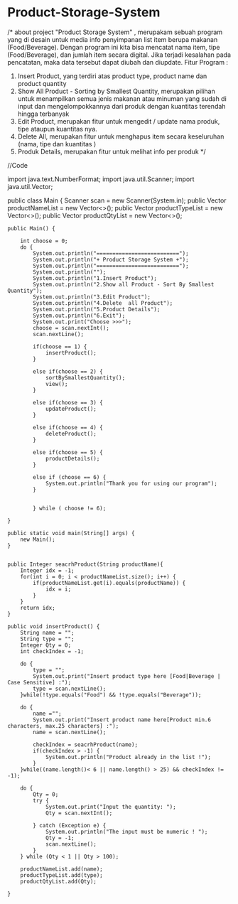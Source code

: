 # Product-Storage-System
/* about project
"Product Storage System" , merupakam sebuah program yang di desain untuk media info penyimpanan list item berupa makanan (Food/Beverage). 
Dengan program ini kita bisa mencatat nama item, tipe (Food/Beverage), dan jumlah item secara digital. 
Jika terjadi kesalahan pada pencatatan, maka data tersebut dapat diubah dan diupdate. 
Fitur Program :
1. Insert Product, yang terdiri atas product type, product name dan product quantity 
2. Show All Product - Sorting by Smallest Quantity, merupakan pilihan untuk menampilkan semua jenis makanan atau minuman yang sudah di input dan mengelompokkannya dari produk dengan kuantitas terendah hingga terbanyak
3. Edit Product, merupakan fitur untuk mengedit / update nama produk, tipe ataupun kuantitas nya.
4. Delete All, merupakan fitur untuk menghapus item secara keseluruhan (nama, tipe dan kuantitas )
5. Produk Details, merupakan fitur untuk melihat info per produk */

//Code

import java.text.NumberFormat;
import java.util.Scanner;
import java.util.Vector;

public class Main {
	Scanner scan = new Scanner(System.in);
	public Vector <String> productNameList = new Vector<>();
	public Vector <String> productTypeList = new Vector<>();
	public Vector <Integer> productQtyList = new Vector<>();

	public Main() {
  
		int choose = 0;
		do {
			System.out.println("==========================");
			System.out.println("+ Product Storage System +");
			System.out.println("==========================");
			System.out.println("");
			System.out.println("1.Insert Product");
			System.out.println("2.Show all Product - Sort By Smallest Quantity");
			System.out.println("3.Edit Product");
			System.out.println("4.Delete  all Product");
			System.out.println("5.Product Details");
			System.out.println("6.Exit");
			System.out.print("Choose >>>");
			choose = scan.nextInt();
			scan.nextLine();
			
			if(choose == 1) {
				insertProduct();	
			}
			
			else if(choose == 2) {
				sortBySmallestQuantity();
				view();
			}
			
			else if(choose == 3) {
				updateProduct();
			}
			
			else if(choose == 4) {
				deleteProduct();
			}
			
			else if(choose == 5) {
				productDetails();
			}
			
			else if (choose == 6) {
				System.out.println("Thank you for using our program");
			}
			
		
			} while ( choose != 6);
		
	}

	public static void main(String[] args) {
		new Main();
	}
	
	
	public Integer seacrhProduct(String productName){
		Integer idx = -1;
		for(int i = 0; i < productNameList.size(); i++) {
			if(productNameList.get(i).equals(productName)) {
				idx = i;
			}
		}
		return idx;
	}
	
	public void insertProduct() {
		String name = "";
		String type = "";
		Integer Qty = 0;
		int checkIndex = -1;
		
		do {
			type = "";
			System.out.print("Insert product type here [Food|Beverage | Case Sensitive] :");
			type = scan.nextLine();
		}while(!type.equals("Food") && !type.equals("Beverage"));
		
		do {
			name ="";
			System.out.print("Insert product name here[Product min.6 characters, max.25 characters] :");
			name = scan.nextLine();	
			
			checkIndex = seacrhProduct(name);
			if(checkIndex > -1) {
				System.out.println("Product already in the list !");
			}
		}while((name.length()< 6 || name.length() > 25) && checkIndex != -1);
		
		do {
			Qty = 0;
			try {
				System.out.print("Input the quantity: ");
				Qty = scan.nextInt();
				
			} catch (Exception e) {
				System.out.println("The input must be numeric ! ");
				Qty = -1;
				scan.nextLine();
			}
		} while (Qty < 1 || Qty > 100);
	 
		productNameList.add(name);
		productTypeList.add(type);
		productQtyList.add(Qty);
	 
	}
